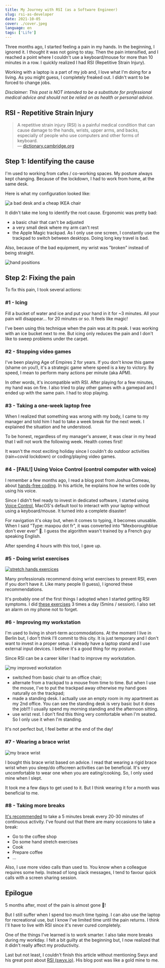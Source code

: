 ```yaml
---
title: My Journey with RSI (as a Software Engineer)
slug: rsi-as-developer
date: 2021-10-05
cover: ./cover.jpeg
language: en
tags: ['Life']
---
```


Three months ago, I started feeling a pain in my hands. In the beginning, I ignored it. I thought it
was not going to stay. Then the pain intensified, and I reached a point where I couldn't use a
keyboard/mouse for more than 10 minutes in a row. I quickly realized I had RSI (Repetitive Strain
Injury).

Working with a laptop is a part of my job and, I love what I'm doing for a living. As you might
guess, I completely freaked out. I didn't want to be forced to change jobs.

_Disclaimer: This post is NOT intended to be a substitute for professional medical advice and should
not be relied on as health or personal advice._

## RSI - Repetitive Strain Injury

> A repetitive strain injury (RSI) is a painful medical condition that can cause damage to the
> hands, wrists, upper arms, and backs, especially of people who use computers and other forms of
> keyboard.  
> —
> [dictionary.cambridge.org](https://dictionary.cambridge.org/dictionary/english/repetitive-strain-injury)

## Step 1: Identifying the cause

I'm used to working from cafes / co-working spaces. My posture always kept changing. Because of the
lockdown, I had to work from home, at the same desk.

Here is what my configuration looked like:

![a bad desk and a cheap IKEA chair](./bad-desk.jpeg)

It didn't take me long to identify the root cause. Ergonomic was pretty bad:

- a basic chair that can't be adjusted
- a very small desk where my arm can't rest
- the Apple Magic trackpad. As I only use one screen, I constantly use the trackpad to switch
  between desktops. Doing long key travel is bad.

Also, because of the bad equipment, my wrist was "broken" instead of being straight.

![hand positions](./hand-position.jpeg)

## Step 2: Fixing the pain

To fix this pain, I took several actions:

### #1 - Icing

Fill a bucket of water and ice and put your hand in it for ~3 minutes. All your pain will
disappear... for 20 minutes or so. It feels like magic!

I've been using this technique when the pain was at its peak. I was working with an ice bucket next
to me. But icing only reduces the pain and I don't like to sweep problems under the carpet.

### #2 - Stopping video games

I've been playing Age of Empires 2 for years. If you don't know this game (shame on you!), it's a
strategic game where speed is a key to victory. By speed, I mean to perform many actions per minute
(aka APM).

In other words, it's incompatible with RSI. After playing for a few minutes, my hand was on fire. I
also tried to play other games with a gamepad and I ended up with the same pain. I had to stop
playing.

### #3 - Taking a one-week laptop free

When I realized that something was wrong with my body, I came to my manager and told him I had to
take a week break for the next week. I explained the situation and he understood.

To be honest, regardless of my manager's answer, it was clear in my head that I will not work the
following week. Health comes first!

It wasn't the most exciting holiday since I couldn't do outdoor activities (rain+covid lockdown) or
coding/playing video games.

### #4 - [FAIL!] Using Voice Control (control computer with voice)

I remember a few months ago, I read a blog post from Joshua Comeau, about
[hands-free coding](https://www.joshwcomeau.com/blog/hands-free-coding/). In his article, he
explains how he writes code by using his voice.

Since I didn't feel ready to invest in dedicated software, I started using
[Voice Control](https://support.apple.com/en-gb/guide/mac-help/mh40719/mac), MacOS's default tool to
interact with your laptop without using a keyboard/mouse. It turned into a complete disaster!

For navigation it's okay but, when it comes to typing, it becomes unusable. When I said "Type:
maxpou dot fr", it was converted into "Mexboroughblue don't ever ever" 🥲. I guess the algorithm
wasn't trained by a French guy speaking English.

After spending 4 hours with this tool, I gave up.

### #5 - Doing wrist exercises

[![stretch hands exercices](./stretch-hands.jpeg)](https://twitter.com/bruderkaitlin/status/997190969031319552)

Many professionals recommend doing wrist exercises to prevent RSI, even if you don’t have it. Like
many people (I guess), I ignored these recommendations.

It's probably one of the first things I adopted when I started getting RSI symptoms. I did
[these exercises](https://www.youtube.com/watch?v=BPBWIfKTZCI) 3 times a day (5mins / session). I
also set an alarm on my phone not to forget.

### #6 - Improving my workstation

I'm used to living in short-term accommodations. At the moment I live in Berlin but, I don't think
I'll commit to this city. It is just temporary and I don't want to invest in a proper setup. I
already have a laptop stand and I use external input devices. I believe it's a good thing for my
posture.

Since RSI can be a career killer I had to improve my workstation.

![my improved workstation](./workstation.jpeg)

- switched from basic chair to an office chair;
- alternate from a trackpad to a mouse from time to time. But when I use the mouse, I've to put the
  trackpad away otherwise my hand goes naturally on the trackpad;
- made a standing desk. I actually use an empty room in my apartment as my 2nd office. You can see
  the standing desk is very basic but it does the job!!! I usually spend my morning standing and the
  afternoon sitting.
- use wrist rest. I don't find this thing very comfortable when I'm seated. So I only use it when
  I'm standing.

It's not perfect but, I feel better at the end of the day!

### #7 - Wearing a brace wrist

![my brace wrist](./brace-wrist.jpeg)

I bought this brace wrist based on advice. I read that wearing a rigid brace wrist when you sleep/do
offscreen activities can be beneficial. It's very uncomfortable to wear one when you are
eating/cooking. So, I only used mine when I slept.

It took me a few days to get used to it. But I think wearing it for a month was beneficial to me.

### #8 - Taking more breaks

[It's recommended](https://www.rsiprevention.com/prevention) to take a 5 minutes break every 20-30
minutes of continuous activity. I've found out that there are many occasions to take a break:

- Go to the coffee shop
- Do some hand stretch exercises
- Cook
- Prepare coffee
- ...

Also, I use more video calls than used to. You know when a colleague requires some help. Instead of
long slack messages, I tend to favour quick calls with a screen sharing session.

## Epilogue

5 months after, most of the pain is almost gone 🥳!

But I still suffer when I spend too much time typing. I can also use the laptop for recreational
use, but I know I've limited time until the pain returns. I think I'll have to live with RSI since
it's never cured completely.

One of the things I've learned is to work smarter. I also take more breaks during my workday. I felt
a bit guilty at the beginning but, I now realized that it didn't really affect my productivity.

Last but not least, I couldn't finish this article without mentioning Swyx and his great post about
[RSI (swyx.io)](https://www.swyx.io/rsi-tips/). His blog post was like a gold mine to me.
